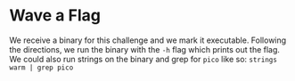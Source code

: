 # Wave a Flag

We receive a binary for this challenge and we mark it executable. Following the directions, we run the binary with the `-h` flag which prints out the flag. We could also run strings on the binary and grep for `pico` like so: `strings warm | grep pico`
